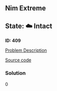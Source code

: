 ## Nim Extreme

## State: :cloud: **Intact**

**ID: 409**

[Problem Description](https://projecteuler.net/problem=409)

[Source code](main.cpp)

### Solution
0